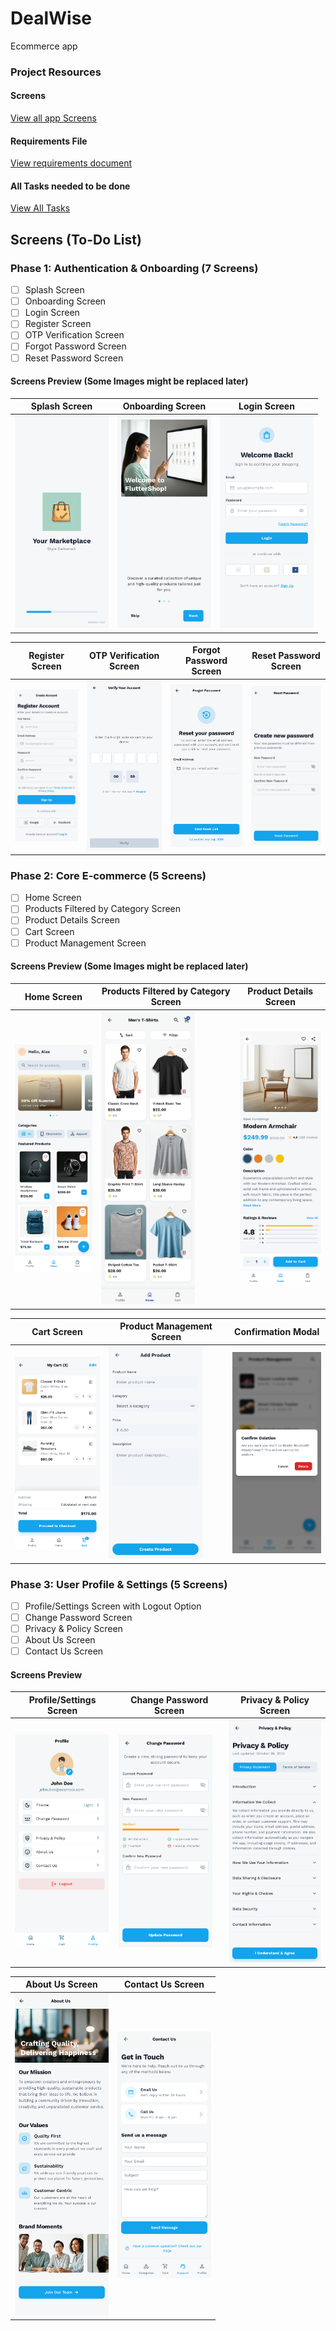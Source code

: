 # DealWise

Ecommerce app

### Project Resources

#### Screens

[View all app Screens](https://drive.google.com/drive/folders/18KV7zYGxBgkXxCLA_sJJjNdZYmJlHCVL?usp=sharing)

#### Requirements File

[View requirements document](https://drive.google.com/file/d/17eGqp234L7gWxarrzBVePJ9ttY2BxjW6/view?usp=sharing)

#### All Tasks needed to be done

[View All Tasks](documentation/TASKS.md)

## Screens (To-Do List)

### Phase 1: Authentication & Onboarding (7 Screens)

-   [ ] Splash Screen
-   [ ] Onboarding Screen
-   [ ] Login Screen
-   [ ] Register Screen
-   [ ] OTP Verification Screen
-   [ ] Forgot Password Screen
-   [ ] Reset Password Screen

#### Screens Preview (Some Images might be replaced later)

| Splash Screen                                                    | Onboarding Screen                                                    | Login Screen                                                    |
| ---------------------------------------------------------------- | -------------------------------------------------------------------- | --------------------------------------------------------------- |
| <img src="documentation/phase1/splash_screen.png" width="150" /> | <img src="documentation/phase1/onboarding_screen.png" width="150" /> | <img src="documentation/phase1/login_screen.png" width="150" /> |

| Register Screen                                                    | OTP Verification Screen                                                    | Forgot Password Screen                                                    | Reset Password Screen                                                    |
| ------------------------------------------------------------------ | -------------------------------------------------------------------------- | ------------------------------------------------------------------------- | ------------------------------------------------------------------------ |
| <img src="documentation/phase1/register_screen.png" width="150" /> | <img src="documentation/phase1/otp_verification_screen.png" width="150" /> | <img src="documentation/phase1/forgot_password_screen.png" width="150" /> | <img src="documentation/phase1/reset_password_screen.png" width="150" /> |

### Phase 2: Core E-commerce (5 Screens)

-   [ ] Home Screen
-   [ ] Products Filtered by Category Screen
-   [ ] Product Details Screen
-   [ ] Cart Screen
-   [ ] Product Management Screen

#### Screens Preview (Some Images might be replaced later)

| Home Screen                                                    | Products Filtered by Category Screen                                           | Product Details Screen                                                    |
| -------------------------------------------------------------- | ------------------------------------------------------------------------------ | ------------------------------------------------------------------------- |
| <img src="documentation/phase2/home_screen.png" width="150" /> | <img src="documentation/phase2/products_by_category_screen.png" width="150" /> | <img src="documentation/phase2/product_details_screen.png" width="150" /> |

| Cart Screen                                                    | Product Management Screen                                      | Confirmation Modal                                       |
| -------------------------------------------------------------- | -------------------------------------------------------------- | -------------------------------------------------------- |
| <img src="documentation/phase2/cart_screen.png" width="150" /> | <img src="documentation/phase2/add_product.png" width="150" /> | <img src="documentation/phase2/modal.png" width="150" /> |

### Phase 3: User Profile & Settings (5 Screens)

-   [ ] Profile/Settings Screen with Logout Option
-   [ ] Change Password Screen
-   [ ] Privacy & Policy Screen
-   [ ] About Us Screen
-   [ ] Contact Us Screen

#### Screens Preview

| Profile/Settings Screen                                                    | Change Password Screen                                                    | Privacy & Policy Screen                                                  |
| -------------------------------------------------------------------------- | ------------------------------------------------------------------------- | ------------------------------------------------------------------------ |
| <img src="documentation/phase3/profile_settings_screen.png" width="150" /> | <img src="documentation/phase3/change_password_screen.png" width="150" /> | <img src="documentation/phase3/privacy_policy_screen.png" width="150" /> |

| About Us Screen                                                    | Contact Us Screen                                                    |
| ------------------------------------------------------------------ | -------------------------------------------------------------------- |
| <img src="documentation/phase3/about_us_screen.png" width="150" /> | <img src="documentation/phase3/contact_us_screen.png" width="150" /> |
